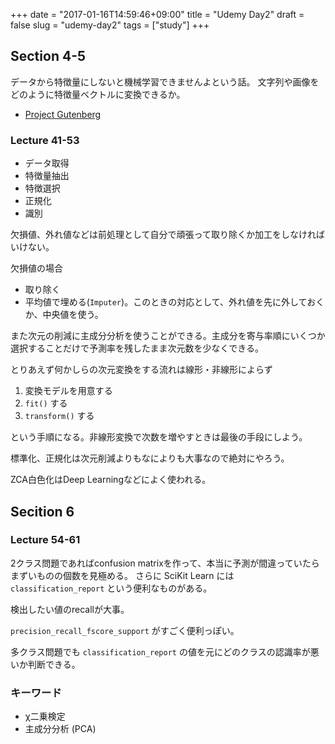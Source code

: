 +++
date = "2017-01-16T14:59:46+09:00"
title = "Udemy Day2"
draft = false
slug = "udemy-day2"
tags = ["study"]
+++

## Section 4-5
データから特徴量にしないと機械学習できませんよという話。
文字列や画像をどのように特徴量ベクトルに変換できるか。

* [Project Gutenberg](http://www.gutenberg.org/)

### Lecture 41-53

* データ取得
* 特徴量抽出
* 特徴選択
* 正規化
* 識別

欠損値、外れ値などは前処理として自分で頑張って取り除くか加工をしなければいけない。

欠損値の場合

* 取り除く
* 平均値で埋める(`Imputer`)。このときの対応として、外れ値を先に外しておくか、中央値を使う。

また次元の削減に主成分分析を使うことができる。主成分を寄与率順にいくつか選択することだけで予測率を残したまま次元数を少なくできる。

とりあえず何かしらの次元変換をする流れは線形・非線形によらず

1. 変換モデルを用意する
2. `fit()` する
3. `transform()` する

という手順になる。非線形変換で次数を増やすときは最後の手段にしよう。

標準化、正規化は次元削減よりもなによりも大事なので絶対にやろう。

ZCA白色化はDeep Learningなどによく使われる。

## Secition 6

### Lecture 54-61
2クラス問題であればconfusion matrixを作って、本当に予測が間違っていたらまずいものの個数を見極める。
さらに SciKit Learn には `classification_report` という便利なものがある。

検出したい値のrecallが大事。

`precision_recall_fscore_support` がすごく便利っぽい。

多クラス問題でも `classification_report` の値を元にどのクラスの認識率が悪いか判断できる。

### キーワード

* χ二乗検定
* 主成分分析 (PCA)
